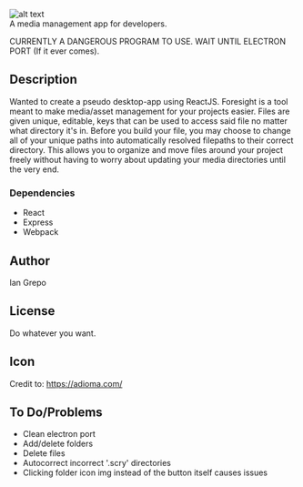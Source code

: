 ![alt text](https://i.imgur.com/H7m8opH.png)  
A media management app for developers.  

CURRENTLY A DANGEROUS PROGRAM TO USE. WAIT UNTIL ELECTRON PORT (If it ever comes).

## Description

Wanted to create a pseudo desktop-app using ReactJS. Foresight is a tool meant to make media/asset management for your projects easier. Files are given unique, editable, keys that can be used to access said file no matter what directory it's in. Before you build your file, you may choose to change all of your unique paths into automatically resolved filepaths to their correct directory. This allows you to organize and move files around your project freely without having to worry about updating your media directories until the very end.

### Dependencies

* React
* Express
* Webpack

## Author

Ian Grepo 
<!-- [@DomPizzie](https://twitter.com/dompizzie) -->

## License
Do whatever you want.


## Icon
Credit to: https://adioma.com/

## To Do/Problems
* Clean electron port
* Add/delete folders
* Delete files
* Autocorrect incorrect '.scry' directories
* Clicking folder icon img instead of the button itself causes issues
